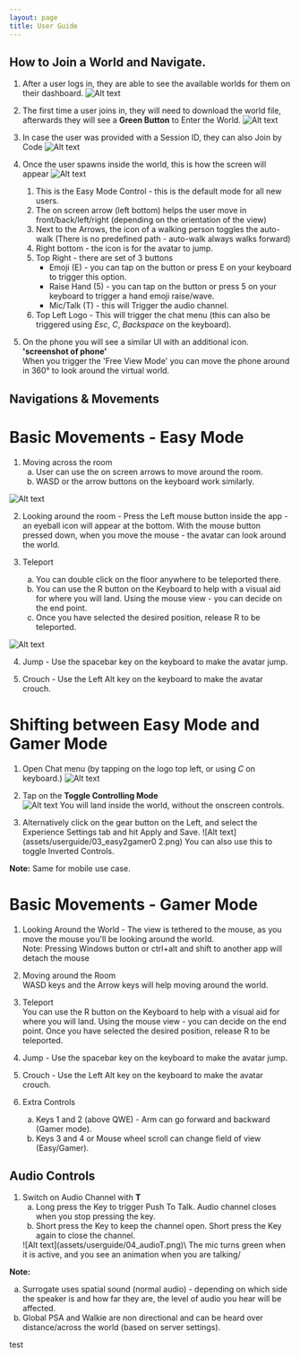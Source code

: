 ```yaml
---
layout: page
title: User Guide
---
```


How to Join a World and Navigate.
------

1.  After a user logs in, they are able to see the available worlds for them on their dashboard.
![Alt text](assets/login/03_dashboard.png)

2.  The first time a user joins in, they will need to download the world file, afterwards they will see a **Green Button** to Enter the World.
![Alt text](assets/login/04_dashboard2.png)

3.  In case the user was provided with a Session ID, they can also Join by Code
![Alt text](assets/login/05_joinbycode.png)

4.  Once the user spawns inside the world, this is how the screen will appear
![Alt text](assets/login/06_easymode.png)

    1.  This is the Easy Mode Control - this is the default mode for all new users. 
    2.  The on screen arrow (left bottom) helps the user move in front/back/left/right (depending on the orientation of the view) 
    3.  Next to the Arrows, the icon of a walking person toggles the auto-walk (There is no predefined path - auto-walk always walks forward) 
    4.  Right bottom - the icon is for the avatar to jump.
    5.  Top Right - there are set of 3 buttons
          *  Emoji (E) - you can tap on the button or press E on your keyboard to trigger this option. 
          *  Raise Hand (5) - you can tap on the button or press 5 on your keyboard to trigger a hand emoji raise/wave. 
          *  Mic/Talk (T) - this will Trigger the audio channel.
    6.  Top Left Logo - This will trigger the chat menu (this can also be triggered using *Esc*, *C*, *Backspace* on the keyboard).

5.  On the phone you will see a similar UI with an additional icon.\
**'screenshot of phone'**\
When you trigger the 'Free View Mode' you can move the phone around in 360&deg; to look around the virtual world.



Navigations & Movements
------

Basic Movements - Easy Mode
======

1.  Moving across the room 
    <ol type="a">
        <li>User can use the on screen arrows to move around the room.</li>
        <li>WASD or the arrow buttons on the keyboard work similarly.</li>
    </ol>
![Alt text](assets/userguide/01_easy_see.png)    

2.  Looking around the room - Press the Left mouse button inside the app - an eyeball icon will appear at the bottom. With the mouse button pressed down, when you move the mouse - the avatar can look around the world. 

3.  Teleport
    <ol type="a">
        <li>You can double click on the floor anywhere to be teleported there.</li>
        <li>You can use the R button on the Keyboard to help with a visual aid for where you will land. Using the mouse view - you can decide on the end point.</li>
        <li>Once you have selected the desired position, release R to be teleported.</li>
    </ol>
![Alt text](assets/userguide/02_easy_teleport.png)

4.  Jump - Use the spacebar key on the keyboard to make the avatar jump.

5.  Crouch - Use the Left Alt key on the keyboard to make the avatar crouch.


Shifting between Easy Mode and Gamer Mode
======

1.  Open Chat menu (by tapping on the logo top left, or using *C* on keyboard.)
![Alt text](assets/userguide/03_easy2gamer01.png)

2.  Tap on the **Toggle Controlling Mode** \
![Alt text](assets/userguide/03_easy2gamer03.png)
You will land inside the world, without the onscreen controls.

3.  Alternatively click on the gear button on the Left, and select the Experience Settings tab and hit Apply and Save.
![Alt text](assets/userguide/03_easy2gamer0 2.png)
 You can also use this to toggle Inverted Controls.

**Note:** Same for mobile use case. 


Basic Movements - Gamer Mode
======

1.  Looking Around the World - The view is tethered to the mouse, as you move the mouse you'll be looking around the world.\
    Note: Pressing Windows button or ctrl+alt and shift to another app will detach the mouse


2.  Moving around the Room \
    WASD keys and the Arrow keys will help moving around the world.

3.  Teleport \
    You can use the R button on the Keyboard to help with a visual aid for where you will land. Using the mouse view - you can decide on the end point. Once you have selected the desired position, release R to be teleported.

4.  Jump - Use the spacebar key on the keyboard to make the avatar jump.

5.  Crouch - Use the Left Alt key on the keyboard to make the avatar crouch.

6.  Extra Controls
    <ol type="a">
        <li>Keys 1 and 2 (above QWE) - Arm can go forward and backward (Gamer mode).</li>
        <li>Keys 3 and 4 or Mouse wheel scroll can change field of view  (Easy/Gamer).</li>
    </ol>


Audio Controls
------

1.  Switch on Audio Channel with **T**
    <ol type="a">
        <li>Long press the Key to trigger Push To Talk. Audio channel closes when you stop pressing the key.</li>
        <li>Short press the Key to keep the channel open. Short press the Key again to close the channel.</li>
    </ol>
    ![Alt text](assets/userguide/04_audioT.png)\
    The mic turns green when it is active, and you see an animation when you are talking/

**Note:** 

<ol type="a">
    <li>Surrogate uses spatial sound (normal audio) - depending on which side the speaker is and how far they are, the level of audio you hear will be affected.</li>
    <li>Global PSA and Walkie are non directional and can be heard over distance/across the world (based on server settings).</li>
</ol>

test